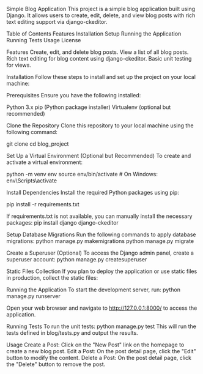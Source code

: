 Simple Blog Application
This project is a simple blog application built using Django. It allows users to create, edit, delete, and view blog posts with rich text editing support via django-ckeditor.

Table of Contents
Features
Installation
Setup
Running the Application
Running Tests
Usage
License

Features
Create, edit, and delete blog posts.
View a list of all blog posts.
Rich text editing for blog content using django-ckeditor.
Basic unit testing for views.

Installation
Follow these steps to install and set up the project on your local machine:

Prerequisites
Ensure you have the following installed:

Python 3.x
pip (Python package installer)
Virtualenv (optional but recommended)

Clone the Repository
Clone this repository to your local machine using the following command:

git clone <repository-url>
cd blog_project

Set Up a Virtual Environment (Optional but Recommended)
To create and activate a virtual environment:

python -m venv env
source env/bin/activate  # On Windows: env\Scripts\activate

Install Dependencies
Install the required Python packages using pip:

pip install -r requirements.txt

If requirements.txt is not available, you can manually install the necessary packages:
pip install django django-ckeditor

Setup
Database Migrations
Run the following commands to apply database migrations:
python manage.py makemigrations
python manage.py migrate

Create a Superuser (Optional)
To access the Django admin panel, create a superuser account:
python manage.py createsuperuser

Static Files Collection
If you plan to deploy the application or use static files in production, collect the static files:


Running the Application
To start the development server, run:
python manage.py runserver

Open your web browser and navigate to  http://127.0.0.1:8000/
 to access the application.

Running Tests
To run the unit tests:
python manage.py test
This will run the tests defined in blog/tests.py and output the results.

Usage
Create a Post: Click on the "New Post" link on the homepage to create a new blog post.
Edit a Post: On the post detail page, click the "Edit" button to modify the content.
Delete a Post: On the post detail page, click the "Delete" button to remove the post.
